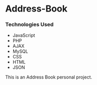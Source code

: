 # Address-Book
<h3>Technologies Used</h3>

* JavaScript
* PHP
* AJAX
* MySQL
* CSS
* HTML
* JSON

This is an Address Book personal project.
